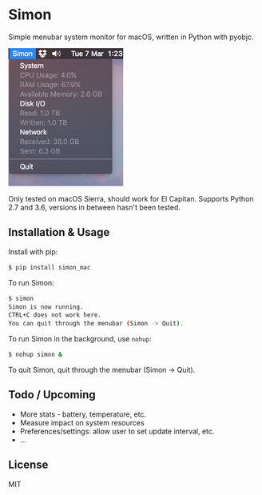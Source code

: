 # Simon

Simple menubar system monitor for macOS, written in Python with pyobjc.

![Simon Screenshot](screenshots/dark.png)

Only tested on macOS Sierra, should work for El Capitan. Supports Python 2.7
and 3.6, versions in between hasn't been tested.

## Installation & Usage

Install with pip:

```bash
$ pip install simon_mac
```

To run Simon:

```bash
$ simon
Simon is now running.
CTRL+C does not work here.
You can quit through the menubar (Simon -> Quit).
```

To run Simon in the background, use `nohup`:

```bash
$ nohup simon &
```

To quit Simon, quit through the menubar (Simon -> Quit).

## Todo / Upcoming

* More stats - battery, temperature, etc.
* Measure impact on system resources
* Preferences/settings: allow user to set update interval, etc.
* ...

## License

MIT

